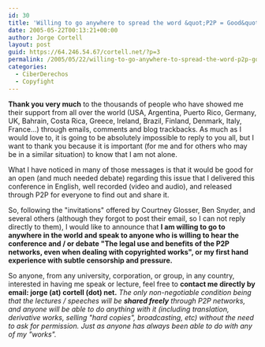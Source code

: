 ```yaml
---
id: 30
title: 'Willing to go anywhere to spread the word &quot;P2P = Good&quot;'
date: 2005-05-22T00:13:21+00:00
author: Jorge Cortell
layout: post
guid: https://64.246.54.67/cortell.net/?p=3
permalink: /2005/05/22/willing-to-go-anywhere-to-spread-the-word-p2p-good/
categories:
  - CiberDerechos
  - Copyfight
---
```

**Thank you very much** to the thousands of people who have showed me their support from all over the world (USA, Argentina, Puerto Rico, Germany, UK, Bahrain, Costa Rica, Greece, Ireland, Brazil, Finland, Denmark, Italy, France...) through emails, comments and blog trackbacks. As much as I would love to, it is going to be absolutely impossible to reply to you all, but I want to thank you because it is important (for me and for others who may be in a similar situation) to know that I am not alone.

What I have noticed in many of those messages is that it would be good for an open (and much needed debate) regarding this issue that I delivered this conference in English, well recorded (video and audio), and released through P2P for everyone to find out and share it.

So, following the "invitations" offered by Courtney Glosser, Ben Snyder, and several others (although they forgot to post their email, so I can not reply directly to them), I would like to announce that **I am willing to go to anywhere in the world and speak to anyone who is willing to hear the conference and / or debate "The legal use and benefits of the P2P networks, even when dealing with copyrighted works", or my first hand experience with subtle censorship and pressure.**

So anyone, from any university, corporation, or group, in any country, interested in having me speak or lecture, feel free to **contact me directly by email: jorge (at) cortell (dot) net.** _The only non-negotiable condition being that the lectures / speeches will be **shared freely** through P2P networks, and anyone will be able to do anything with it (including translation, derivative works, selling "hard copies", broadcasting, etc) without the need to ask for permission. Just as anyone has always been able to do with any of my "works"._